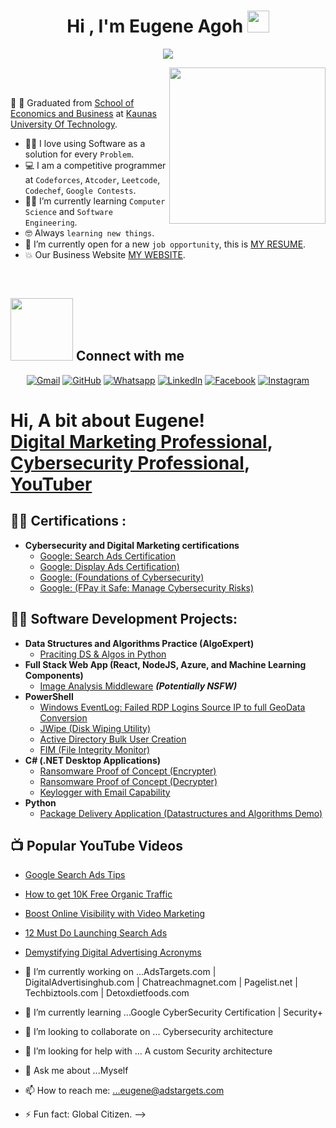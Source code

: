 <h1 align="center">Hi , I'm Eugene Agoh <img src="https://media.giphy.com/media/hvRJCLFzcasrR4ia7z/giphy.gif" width="35"></h1>
<p align="center">
  <a href="https://github.com/DenverCoder1/readme-typing-svg"><img src="https://readme-typing-svg.herokuapp.com?font=Time+New+Roman&color=%23C8BE25&size=25&center=true&vCenter=true&width=600&height=100&lines=Few+5+Years+In+Cyber+Security;Founder+AdsTargets;Cyber+Security+Professional+Developer+Digital+Marketing+Proffesional;Always+learning+new+things"></a>
</p>

<picture> <img align="right" src="https://github.com/7oSkaaa/7oSkaaa/blob/main/Images/Right_Side.gif?raw=true" width = 250px></picture>

<br><br>

🤔 :school: Graduated from [School of Economics and Business](https://seb.ktu.edu/) at [Kaunas University Of Technology](http://ktu.edu/).
- :technologist: I love using Software as a solution for every `Problem`.
- :computer: I am a competitive programmer at `Codeforces`, `Atcoder`, `Leetcode`, `Codechef`, `Google Contests`.
- :student: I’m currently learning `Computer Science` and `Software Engineering`.
- :nerd_face: Always `learning new things`.
- :thinking: I’m currently open for a new `job opportunity`, this is [MY RESUME](https://bitly.cx/3ovy).
- :boom: Our Business Website [MY WEBSITE](https://adstargets.com).
<br>


## <picture> <img src="https://github.com/7oSkaaa/7oSkaaa/blob/main/Images/Connect-with-me.gif?raw=true" width="100px"> </picture> Connect with me
<p align="center">
	<a href="mailto:agoheugene@yahoo.com"><img img src="https://img.shields.io/badge/gmail-%23EA4335.svg?style=plastic&logo=gmail&logoColor=white" alt="Gmail"/></a>
	<a href="https://github.com/Eugeneagoh"><img src="https://img.shields.io/badge/github-%23181717.svg?style=plastic&logo=github&logoColor=white" alt="GitHub"/></a>
	<a href="https://wa.me/0037060197283"><img src="https://img.shields.io/badge/whatsapp-%2325D366.svg?style=plastic&logo=whatsapp&logoColor=white" alt="Whatsapp"/></a>
	<a href="https://www.linkedin.com/in/eugeneagoh/"><img src="https://img.shields.io/badge/linkedin-%230A66C2.svg?style=plastic&logo=linkedin&logoColor=white" alt="LinkedIn"/></a>
	<a href="https://www.facebook.com/eugene.agoh"><img src="https://img.shields.io/badge/facebook-%231877F2.svg?style=plastic&logo=facebook&logoColor=white" alt="Facebook"/></a>
	<a href="https://www.instagram.com/eugeneagoh/"><img src="https://img.shields.io/badge/instagram-%23E4405F.svg?style=plastic&logo=instagram&logoColor=white" alt="Instagram"/></a>
</p>


<h1>Hi, A bit about Eugene! <br/><a href="https://github.com/Eugeneagoh/EugeneAgoh">Digital Marketing Professional</a>, <a href="https://www.linkedin.com/in/eugeneagoh/">Cybersecurity Professional</a>, <a href="https://www.youtube.com/channel/UC4CeJ3epKmkdrFKk-kSDSIA">YouTuber</a></h1>

<h2>👨‍💻 Certifications :</h2>

- <b>Cybersecurity and Digital Marketing certifications</b>
  - [Google: Search Ads Certification](https://bitly.cx/W9cfe)
  - [Google: Display Ads Certification)](https://bitly.cx/31xg1)
  - [Google: (Foundations of Cybersecurity)](https://coursera.org/share/3a3aef116ad0289140525e47ebe08bfb)
  - [Google: (FPay it Safe: Manage Cybersecurity Risks)](https://github.com/joshmadakor1/PowerShell-Integrity-FIM)

<h2>👨‍💻 Software Development Projects:</h2>

- <b>Data Structures and Algorithms Practice (AlgoExpert)</b>
  - [Praciting DS & Algos in Python](https://github.com/joshmadakor1/Algorithms-Practice)
- <b>Full Stack Web App (React, NodeJS, Azure, and Machine Learning Components)</b>
  - [Image Analysis Middleware](https://github.com/joshmadakor1/4chan-Image-Analysis-Middleware-C964) <b><i>(Potentially NSFW)</b></i>
- <b>PowerShell</b>
  - [Windows EventLog: Failed RDP Logins Source IP to full GeoData Conversion](https://github.com/joshmadakor1/Sentinel-Lab)
  - [JWipe (Disk Wiping Utility)](https://github.com/joshmadakor1/Jwipe.PowerShell)
  - [Active Directory Bulk User Creation](https://github.com/joshmadakor1/AD_PS)
  - [FIM (File Integrity Monitor)](https://github.com/joshmadakor1/PowerShell-Integrity-FIM)
- <b>C# (.NET Desktop Applications)</b>
  - [Ransomware Proof of Concept (Encrypter)](https://github.com/joshmadakor1/EncrypterPOC)
  - [Ransomware Proof of Concept (Decrypter)](https://github.com/joshmadakor1/DecrypterPOC)
  - [Keylogger with Email Capability](https://github.com/joshmadakor1/Key-Logger-With-Email)
- <b>Python</b>
  - [Package Delivery Application (Datastructures and Algorithms Demo)](https://github.com/joshmadakor1/Package-Delivery-Pathfinding-Algorithm)

<h2>📺 Popular YouTube Videos</h2>

- [Google Search Ads Tips](https://www.youtube.com/watch?v=r1CLZcypfuo)
- [How to get 10K Free Organic Traffic](https://www.youtube.com/watch?v=UkVmkSuOG18)
- [Boost Online Visibility with Video Marketing](https://www.youtube.com/watch?v=FnW-PjhZC2s)
- [12 Must Do Launching Search Ads](https://www.youtube.com/watch?v=YPY0HbV2L1g)
- [Demystifying Digital Advertising Acronyms](https://www.youtube.com/watch?v=t1SbjngbOGo)


- 🔭 I’m currently working on ...AdsTargets.com | DigitalAdvertisinghub.com | Chatreachmagnet.com | Pagelist.net | Techbiztools.com | Detoxdietfoods.com
- 🌱 I’m currently learning ...Google CyberSecurity Certification | Security+
- 👯 I’m looking to collaborate on ... Cybersecurity architecture
- 🤔 I’m looking for help with ... A custom Security architecture
- 💬 Ask me about ...Myself
- 📫 How to reach me: ...eugene@adstargets.com
- ⚡ Fun fact: Global Citizen.
-->
